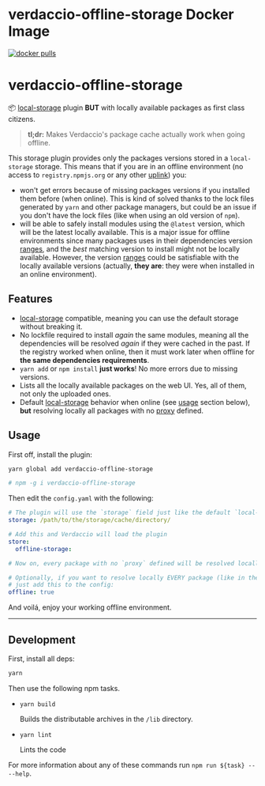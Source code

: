 # verdaccio-offline-storage Docker Image

[![docker pulls](https://img.shields.io/docker/pulls/jayxuz/verdaccio-offline-storage.svg?maxAge=43200)](https://hub.docker.com/r/jayxuz/verdaccio-offline-storage)
# verdaccio-offline-storage

📦 [local-storage](https://github.com/verdaccio/monorepo/tree/master/plugins/local-storage) plugin
**BUT** with locally available packages as first class citizens. 

> **tl;dr:** Makes Verdaccio's package cache actually work when going offline. 

This storage plugin provides only the packages versions stored in a `local-storage` storage. This
means that if you are in an offline environment (no access to `registry.npmjs.org` or any other 
[uplink](https://verdaccio.org/docs/en/uplinks)) you:

- won't get errors because of missing packages versions if you installed them before (when online).
  This is kind of solved thanks to the lock files generated by `yarn` and other package managers,
  but could be an issue if you don't have the lock files (like when using an old version of `npm`).
- will be able to safely install modules using the `@latest` version, which will be the latest
  locally available. This is a major issue for offline environments since many packages uses in
  their dependencies version [ranges](https://docs.npmjs.com/misc/semver#advanced-range-syntax),
  and the _best_ matching version to install might not be locally available. However, the version
  [ranges](https://docs.npmjs.com/misc/semver#advanced-range-syntax) could be satisfiable with the
  locally available versions (actually, **they are**: they were when installed in an online
  environment).


## Features

- [local-storage](https://github.com/verdaccio/monorepo/tree/master/plugins/local-storage)
  compatible, meaning you can use the default storage without breaking it.
- No lockfile required to install _again_ the same modules, meaning all the dependencies will be
  resolved _again_ if they were cached in the past. If the registry worked when online, then it must
  work later when offline for **the same dependencies requirements**.
- `yarn add` or `npm install` **just works**! No more errors due to missing versions.
- Lists all the locally available packages on the web UI. Yes, all of them, not only the uploaded
  ones.
- Default [local-storage](https://github.com/verdaccio/monorepo/tree/master/plugins/local-storage)
  behavior when online (see [usage](#usage) section below), **but** resolving locally all packages
  with no [proxy](https://verdaccio.org/docs/en/packages#blocking-proxying-a-set-of-specific-packages)
  defined.

  
## Usage

First off, install the plugin:

```bash
yarn global add verdaccio-offline-storage

# npm -g i verdaccio-offline-storage
```

Then edit the `config.yaml` with the following:

```yaml
# The plugin will use the `storage` field just like the default `local-storage` plugin does
storage: /path/to/the/storage/cache/directory/

# Add this and Verdaccio will load the plugin 
store:
  offline-storage:

# Now on, every package with no `proxy` defined will be resolved locally!

# Optionally, if you want to resolve locally EVERY package (like in the v1 version of this plugin)
# just add this to the config:
offline: true
```

And voilá, enjoy your working offline environment.

---

## Development

First, install all deps:

```bash
yarn
```

Then use the following npm tasks.

  - `yarn build`

    Builds the distributable archives in the `/lib` directory.

  - `yarn lint`

    Lints the code

For more information about any of these commands run `npm run ${task} -- --help`.
